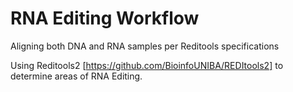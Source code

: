 # RNA Editing Workflow

Aligning both DNA and RNA samples per Reditools specifications

Using Reditools2 [https://github.com/BioinfoUNIBA/REDItools2] to determine areas of RNA Editing.

